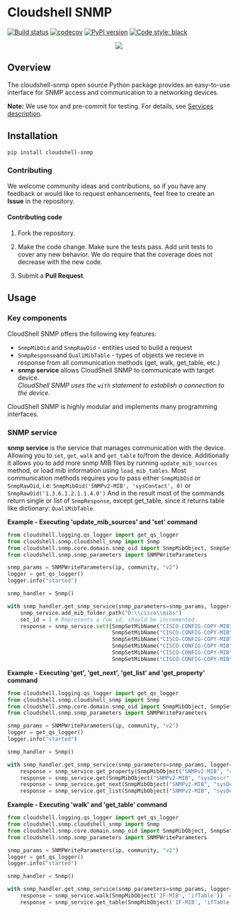 # Cloudshell SNMP

[![Build status](https://github.com/QualiSystems/cloudshell-snmp/workflows/CI/badge.svg?branch=master)](https://github.com/QualiSystems/cloudshell-snmp/actions?query=branch%3Amaster)
[![codecov](https://codecov.io/gh/QualiSystems/cloudshell-snmp/branch/master/graph/badge.svg)](https://codecov.io/gh/QualiSystems/cloudshell-snmp)
[![PyPI version](https://shields.io/pypi/v/cloudshell-snmp)](https://pypi.org/project/cloudshell-snmp)
[![Code style: black](https://img.shields.io/badge/code%20style-black-000000.svg)](https://github.com/python/black)

<p align="center">
<img src="https://github.com/QualiSystems/devguide_source/raw/master/logo.png"></img>
</p>

## Overview
The cloudshell-snmp open source Python package provides an easy-to-use interface for SNMP access and communication to a networking devices.

**Note:** We use tox and pre-commit for testing. For details, see [Services description](https://github.com/QualiSystems/cloudshell-package-repo-template#description-of-services).

## Installation
```bash
pip install cloudshell-snmp
```

### Contributing 

We welcome community ideas and contributions, so if you have any feedback or would like to request enhancements, feel free to create an **Issue** in the repository. 

#### Contributing code

1. Fork the repository. 

2. Make the code change. Make sure the tests pass. Add unit tests to cover any new behavior. We do require that the coverage does not decrease with the new code.

3. Submit a **Pull Request**.

## Usage

### Key components

CloudShell SNMP offers the following key features: 
* `SnmpMibOid` and `SnmpRawOid` - entities used to build a request
* `SnmpResponse`and `QualiMibTable` - types of objects we recieve in response from all communication methods (get, walk, get_table, etc.)
* **snmp service** allows CloudShell SNMP to communicate with target device.
<br>*CloudShell SNMP uses the `with` statement to establish a connection to the device.*

CloudShell SNMP is highly modular and implements many programming interfaces. 

### SNMP service
**snmp service** is the service that manages communication with the device. Allowing you to `set`, `get`, `walk` and `get_table` to/from the device.
Additionally it allows you to add more snmp MIB files by running `update_mib_sources` method, or load mib information using `load_mib_tables`.
Most communication methods requires you to pass either `SnmpMibOid` or `SnmpRawOid`, 
i.e: `SnmpMibOid('SNMPv2-MIB', 'sysContact', 0)` or `SnmpRawOid('1.3.6.1.2.1.1.4.0')`
And in the result most of the commands return single or list of `SnmpResponse`, except get_table, since it returns table like dictionary: `QualiMibTable`.

**Example - Executing 'update_mib_sources' and 'set' command**

```python
from cloudshell.logging.qs_logger import get_qs_logger
from cloudshell.snmp.cloudshell_snmp import Snmp
from cloudshell.snmp.core.domain.snmp_oid import SnmpMibObject, SnmpSetMibName
from cloudshell.snmp.snmp_parameters import SNMPWriteParameters

snmp_params = SNMPWriteParameters(ip, community, "v2")
logger = get_qs_logger()
logger.info("started")

snmp_handler = Snmp()

with snmp_handler.get_snmp_service(snmp_parameters=snmp_params, logger=logger) as snmp_service:
    snmp_service.add_mib_folder_path("D:\\cisco\\mibs")
    set_id = 1 # Represents a row id, should be incremented.
    response = snmp_service.set([SnmpSetMibName("CISCO-CONFIG-COPY-MIB", "ccCopyProtocol", set_id, 1),
                                 SnmpSetMibName("CISCO-CONFIG-COPY-MIB", "ccCopySourceFileType", set_id, 3),
                                 SnmpSetMibName("CISCO-CONFIG-COPY-MIB", "ccCopyDestFileType", set_id, 1),
                                 SnmpSetMibName("CISCO-CONFIG-COPY-MIB", "ccCopyServerAddress", set_id, "192.168.105.3"),
                                 SnmpSetMibName("CISCO-CONFIG-COPY-MIB", "ccCopyFileName", set_id, "test_snmp_running_config_save"),
                                 SnmpSetMibName("CISCO-CONFIG-COPY-MIB", "ccCopyEntryRowStatus", set_id, 4)])
```

**Example - Executing 'get', 'get_next', 'get_list' and 'get_property' command**

```python
from cloudshell.logging.qs_logger import get_qs_logger
from cloudshell.snmp.cloudshell_snmp import Snmp
from cloudshell.snmp.core.domain.snmp_oid import SnmpMibObject, SnmpSetMibName
from cloudshell.snmp.snmp_parameters import SNMPWriteParameters

snmp_params = SNMPWriteParameters(ip, community, "v2")
logger = get_qs_logger()
logger.info("started")

snmp_handler = Snmp()

with snmp_handler.get_snmp_service(snmp_parameters=snmp_params, logger=logger) as snmp_service:
    response = snmp_service.get_property(SnmpMibObject("SNMPv2-MIB", "sysDescr", 0))  # Retruns empty SnmpResponse in case get command failed to retrieve data
    response = snmp_service.get(SnmpMibObject("SNMPv2-MIB", "sysDescr", 0))  # Raises an exception in case requested oid is not found
    response = snmp_service.get_next(SnmpMibObject("SNMPv2-MIB", "sysDescr", 0))  # same as get
    response = snmp_service.get_list(SnmpMibObject("SNMPv2-MIB", "sysDescr", 0))  # same as get


```

**Example - Executing 'walk' and 'get_table' command**

```python
from cloudshell.logging.qs_logger import get_qs_logger
from cloudshell.snmp.cloudshell_snmp import Snmp
from cloudshell.snmp.core.domain.snmp_oid import SnmpMibObject, SnmpSetMibName
from cloudshell.snmp.snmp_parameters import SNMPWriteParameters

snmp_params = SNMPWriteParameters(ip, community, "v2")
logger = get_qs_logger()
logger.info("started")

snmp_handler = Snmp()

with snmp_handler.get_snmp_service(snmp_parameters=snmp_params, logger=logger) as snmp_service:
    response = snmp_service.walk(SnmpMibObject('IF-MIB', 'ifTable'))  # Retruns empty SnmpResponse in case get command failed to retrieve data
    response = snmp_service.get_table(SnmpMibObject('IF-MIB', 'ifTable'))  # Raises an exception in case requested oid is not found
```
